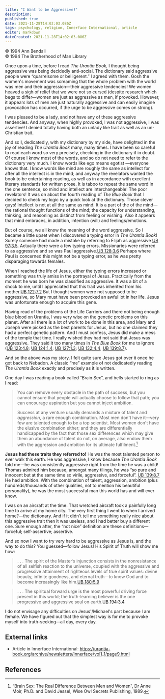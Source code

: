 ```yaml
---
title: "I Want to be Aggressive!"
description: 
published: true
date: 2021-11-28T14:02:03.086Z
tags: psychology, religion, Innerface International, article
editor: markdown
dateCreated: 2021-11-28T14:02:03.086Z
---
```


<p class="v-card v-sheet theme--light grey lighten-3 px-2">© 1994 Ann Bendall<br>© 1994 The Brotherhood of Man Library</p>

Once upon a time, before I read *The Urantia Book*, I thought being aggressive was being decidedly anti-social. The dictionary said aggressive people were “quarrelsome or belligerent.” I agreed with them. Gosh the women's movement was screaming that the whole problem with the world was men and their aggression—their aggressive tendencies! We women heaved a sigh of relief that we were not so cursed (despite research which begs to differ—women are just as aggressive as men, if provoked. However, it appears lots of men are just naturally aggressive and can easily imagine provocation has occurred, if the urge to be aggressive comes on strong).

I was pleased to be a lady, and not have any of these aggressive tendencies. And anyway, when highly provoked, I was not aggressive, I was assertive! I denied totally having both an unlady like trait as well as an un-Christian trait.

And so I, dedicatedly, with my dictionary by my side, have delighted in the joy of reading *The Urantia Book* many, many times. I have been so careful to read each word so very precisely, checking in the dictionary if in doubt. Of course I know most of the words, and so do not need to refer to the dictionary very much. I know words like ego means egotist —everyone knows that. I know words like mind are roughly the same as intellect for after all the intellect is in the mind; and anyway the revelators wanted the book to be entertaining reading, as well as in accordance with excellent literary standards for written prose. It is taboo to repeat the same word in the one sentence, so mind and intellect are interchangeable! The poor revelators! It was on about the fourth reading of *The Blue Book* that I decided to check my logic by a quick look at the dictionary. Those clever guys! Intellect is not at all the same as mind. It is a part of the of the mind—the rational thought functions of the mind; the capacity for understanding, thinking, and reasoning as distinct from feeling or wishing. Also it appears that mind embraces, in addition, intention (will) and feelings/emotions.

But of course, we all know the meaning of the word aggressive. So I became a little upset when I discovered a typing error in *The Urantia Book*! Surely someone had made a mistake by referring to Elijah as aggressive [UB 97:3.5](/en/The_Urantia_Book/97#p3_5). Actually there were a few typing errors. Missionaries were referred to as aggressive and so was Paul aggressive.[UB 128:3.6](/en/The_Urantia_Book/128#p3_6) Perhaps where Paul is concerned this might not be a typing error, as he was pretty disparaging towards females.

When I reached the life of Jesus, either the typing errors increased or something was truly amiss in the portrayal of Jesus. Practically from the moment he was born he was classified as aggressive. It was a bit of a shock to me, until I appreciated that this trait was inherited from his mother.[UB 122:7.2](/en/The_Urantia_Book/122#p7_2) But I thought women were not supposed to be aggressive, so Mary must have been provoked an awful lot in her life. Jesus was unfortunate enough to acquire this gene.

Having read of the problems of the Life Carriers and there not being enough blue blood on Urantia, I was very wise on the genetic problems on this planet. After all there is a lot of work to be done in this area, and Mary and Joseph were picked as the best parents for Jesus, but no one claimed they had a perfect genetic pattern. And I must confess, Jesus did make a mess of the temple that time. I really wished they had not said that Jesus was aggressive. They said it too many times in *The Blue Book* for me to ignore ([UB 123:4.8](/en/The_Urantia_Book/123#p4_8); [UB 124:1.4](/en/The_Urantia_Book/124#p1_4); [UB 127:1.3](/en/The_Urantia_Book/127#p1_3); [UB 132:4.4](/en/The_Urantia_Book/132#p4_4); [UB 139:8.7](/en/The_Urantia_Book/139#p8_7)).

And so the above was my story. I felt quite sure Jesus got over it once he got back to Nebadon. A classic “me” example of not dedicatedly reading *The Urantia Book* exactly and precisely as it is written.

One day I was reading a book called “Brain Sex”, and bells started to ring as I read:

> You can remove every obstacle in the path of success, but you cannot ensure that people will actually choose to follow that path; you can encourage aspiration but you cannot inject ambition.
> 
> Success at any venture usually demands a mixture of talent and *aggression*, a rare enough combination. Most men don't have it—very few are talented enough to be a top scientist. Most women don't have the elusive combination either; and they are differentially handicapped by the fact that those sex differences which may give them an abundance of talent do not, on average, also endow them with the aggression and ambition for its ultimate fulfilment.[^1]

**Jesus had these traits they referred to!** He was the most talented person to ever walk this earth. He was aggressive, I know because *The Urantia Book* told me—he was consistently aggressive right from the time he was a child! Thomas admired him because, amongst many tilings, he was “so pure and innocent but at the same time so virile, aggressive, and forceful”. [UB 139:8.7](/en/The_Urantia_Book/139#p8_7) He had ambition. With the combination of talent, aggression, ambition (plus hundreds/thousands of other qualities, not to mention his beautiful personality), he was the most successful man this world has and will ever know.

I was on an aircraft at the time. That wretched aircraft took a painfully long time to arrive at my home city. The very first thing I went to when I arrived home?—the dictionary. And if it didn't tell me something really nice about this aggressive trait then it was useless, and I had better buy a different one. Sure enough after, the “not nice” definition are these definitions—forceful; self-assertive; assertive.

And so now I want to try very hard to be aggressive as Jesus is, and the way to do this? You guessed—follow Jesus! His Spirit of Truth will show me how:

> . . . The spirit of the Master’s injunction consists in the nonresistance of all selfish reaction to the universe, coupled with the aggressive and progressive attainment of righteous levels of true spirit values: divine beauty, infinite goodness, and eternal truth—to know God and to become increasingly like him.[UB 180:5.9](/en/The_Urantia_Book/180#p5_9)

> . . . The spiritual forward urge is the most powerful driving force present in this world; the truth-learning believer is the one progressive and aggressive soul on earth.[UB 194:3.4](/en/The_Urantia_Book/194#p3_4)

I do not envisage any difficulties on Jesus'/Michael's part because I am female. We have figured out that the simplest way is for me to provoke myself into truth-seeking—all day, every day.

## External links

* Article in Innerface International: https://urantia-book.org/archive/newsletters/innerface/vol1_1/page9.html

## References

[^1]: “Brain Sex: The Real Difference Between Men and Women”, Dr Anne Moir, Ph.D. and David Jessel, Wise Owl Secrets Publishing, 1989.
